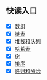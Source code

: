 ## 快读入口

- [x] [数组](https://github.com/peng92055/study-hard/blob/master/数据结构与算法/数组.md)
- [x] [链表](https://github.com/peng92055/study-hard/blob/master/数据结构与算法/链表.md)
- [x] [堆栈和队列](https://github.com/peng92055/study-hard/blob/master/数据结构与算法/堆栈和队列.md)
- [x] [哈希表](https://github.com/peng92055/study-hard/blob/master/数据结构与算法/哈希表.md)
- [x] [树](https://github.com/peng92055/study-hard/blob/master/数据结构与算法/树.md)
- [x] [排序](https://github.com/peng92055/study-hard/blob/master/数据结构与算法/排序.md)
- [x] [递归和分治](https://github.com/peng92055/study-hard/blob/master/数据结构与算法/递归和分治.md)